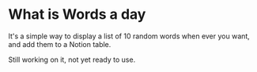 # What is Words a day

It's a simple way to display a list of 10 random words when ever you want, and add them to a Notion table.

Still working on it, not yet ready to use.
